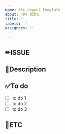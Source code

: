 ```yaml
---
name: Etc report Template
about: 기타 템플릿
title: ''
labels: ''
assignees: ''

---
```


## ✏ISSUE

<!-- 이슈 내용 -->

## 📝Description

<!-- 상세 내용 -->

## ✅To do

- [ ] to do 1
- [ ] to do 2
- [ ] to do 3

## 📜ETC

<!-- 기타 -->
